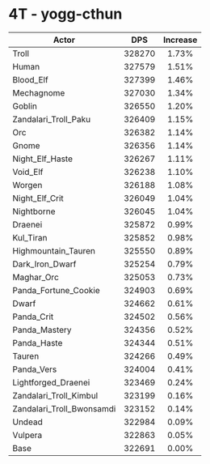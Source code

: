 # 4T - yogg-cthun
| Actor | DPS | Increase |
|---|:---:|:---:|
|Troll|328270|1.73%|
|Human|327579|1.51%|
|Blood_Elf|327399|1.46%|
|Mechagnome|327030|1.34%|
|Goblin|326550|1.20%|
|Zandalari_Troll_Paku|326409|1.15%|
|Orc|326382|1.14%|
|Gnome|326356|1.14%|
|Night_Elf_Haste|326267|1.11%|
|Void_Elf|326238|1.10%|
|Worgen|326188|1.08%|
|Night_Elf_Crit|326049|1.04%|
|Nightborne|326045|1.04%|
|Draenei|325872|0.99%|
|Kul_Tiran|325852|0.98%|
|Highmountain_Tauren|325550|0.89%|
|Dark_Iron_Dwarf|325254|0.79%|
|Maghar_Orc|325053|0.73%|
|Panda_Fortune_Cookie|324903|0.69%|
|Dwarf|324662|0.61%|
|Panda_Crit|324502|0.56%|
|Panda_Mastery|324356|0.52%|
|Panda_Haste|324344|0.51%|
|Tauren|324266|0.49%|
|Panda_Vers|324004|0.41%|
|Lightforged_Draenei|323469|0.24%|
|Zandalari_Troll_Kimbul|323199|0.16%|
|Zandalari_Troll_Bwonsamdi|323152|0.14%|
|Undead|322984|0.09%|
|Vulpera|322863|0.05%|
|Base|322691|0.00%|
